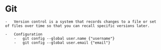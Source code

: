 #   Git
    -   Version control is a system that records changes to a file or set of files over time so that you can recall specific versions later.

    -   Configuration
        -   git config --global user.name {"username"}
        -   git config --global user.email {"email"}